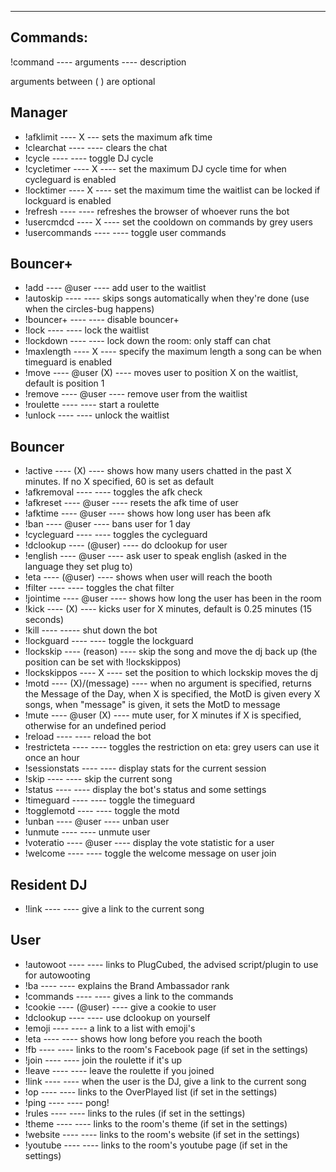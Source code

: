 ---------
Commands:
---------

!command ---- arguments ---- description

arguments between ( ) are optional


Manager
-------

- !afklimit ---- X --- sets the maximum afk time
- !clearchat ---- ---- clears the chat
- !cycle ---- ---- toggle DJ cycle
- !cycletimer ---- X ---- set the maximum DJ cycle time for when cycleguard is enabled
- !locktimer ---- X ---- set the maximum time the waitlist can be locked if lockguard is enabled
- !refresh ---- ---- refreshes the browser of whoever runs the bot
- !usercmdcd ---- X ---- set the cooldown on commands by grey users
- !usercommands ---- ---- toggle user commands

Bouncer+
--------

- !add ---- @user ---- add user to the waitlist
- !autoskip ---- ---- skips songs automatically when they're done (use when the circles-bug happens)
- !bouncer+ ---- ---- disable bouncer+
- !lock ---- ---- lock the waitlist
- !lockdown ---- ---- lock down the room: only staff can chat
- !maxlength ---- X ---- specify the maximum length a song can be when timeguard is enabled
- !move ---- @user (X) ---- moves user to position X on the waitlist, default is position 1
- !remove ---- @user ---- remove user from the waitlist
- !roulette ---- ---- start a roulette
- !unlock ---- ---- unlock the waitlist

Bouncer
-------

- !active ---- (X) ---- shows how many users chatted in the past X minutes. If no X specified, 60 is set as default
- !afkremoval ---- ---- toggles the afk check
- !afkreset ---- @user ---- resets the afk time of user
- !afktime ---- @user ---- shows how long user has been afk
- !ban ---- @user ---- bans user for 1 day
- !cycleguard ---- ---- toggles the cycleguard
- !dclookup ---- (@user) ---- do dclookup for user
- !english ---- @user ---- ask user to speak english (asked in the language they set plug to)
- !eta ---- (@user) ---- shows when user will reach the booth
- !filter ---- ---- toggles the chat filter
- !jointime ---- @user ---- shows how long the user has been in the room
- !kick ---- (X) ---- kicks user for X minutes, default is 0.25 minutes (15 seconds)
- !kill ---- ----- shut down the bot
- !lockguard ---- ---- toggle the lockguard
- !lockskip ---- (reason) ---- skip the song and move the dj back up (the position can be set with !lockskippos)
- !lockskippos ---- X ---- set the position to which lockskip moves the dj
- !motd ---- (X)/(message) ---- when no argument is specified, returns the Message of the Day, when X is specified, the MotD is given every X songs, when "message" is given, it sets the MotD to message
- !mute ---- @user (X) ---- mute user, for X minutes if X is specified, otherwise for an undefined period
- !reload ---- ---- reload the bot
- !restricteta ---- ---- toggles the restriction on eta: grey users can use it once an hour
- !sessionstats ---- ---- display stats for the current session
- !skip ---- ---- skip the current song
- !status ---- ---- display the bot's status and some settings
- !timeguard ---- ---- toggle the timeguard
- !togglemotd ---- ---- toggle the motd
- !unban ---- @user ---- unban user
- !unmute ---- ---- unmute user
- !voteratio ---- @user ---- display the vote statistic for a user
- !welcome ---- ---- toggle the welcome message on user join 

Resident DJ
-----------

- !link ---- ---- give a link to the current song



User
----

- !autowoot ---- ---- links to PlugCubed, the advised script/plugin to use for autowooting
- !ba ---- ---- explains the Brand Ambassador rank
- !commands ---- ---- gives a link to the commands
- !cookie ---- (@user) ---- give a cookie to user
- !dclookup ---- ---- use dclookup on yourself
- !emoji ---- ---- a link to a list with emoji's
- !eta ---- ---- shows how long before you reach the booth
- !fb ---- ---- links to the room's Facebook page (if set in the settings)
- !join ---- ---- join the roulette if it's up
- !leave ---- ---- leave the roulette if you joined
- !link ---- ---- when the user is the DJ, give a link to the current song
- !op ---- ---- links to the OverPlayed list (if set in the settings)
- !ping ---- ---- pong!
- !rules ---- ---- links to the rules (if set in the settings)
- !theme ---- ---- links to the room's theme (if set in the settings)
- !website ---- ---- links to the room's website (if set in the settings)
- !youtube ---- ---- links to the room's youtube page (if set in the settings)
